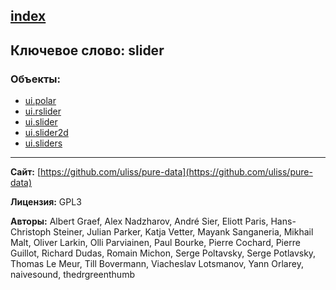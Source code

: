 [index](../index.html)
---

## Ключевое слово: slider

### Объекты:
* [ui.polar](../ui.polar.html)
* [ui.rslider](../ui.rslider.html)
* [ui.slider](../ui.slider.html)
* [ui.slider2d](../ui.slider2d.html)
* [ui.sliders](../ui.sliders.html)

---
**Сайт:** [https://github.com/uliss/pure-data](https://github.com/uliss/pure-data)

**Лицензия:** GPL3

**Авторы:** Albert Graef, Alex Nadzharov, André Sier, Eliott Paris, Hans-Christoph Steiner, Julian Parker, Katja Vetter, Mayank Sanganeria, Mikhail Malt, Oliver Larkin, Olli Parviainen, Paul Bourke, Pierre Cochard, Pierre Guillot, Richard Dudas, Romain Michon, Serge Poltavsky, Serge Potlavsky, Thomas Le Meur, Till Bovermann, Viacheslav Lotsmanov, Yann Orlarey, naivesound, thedrgreenthumb
